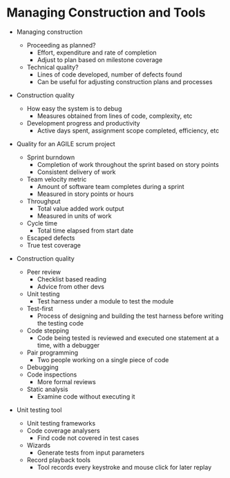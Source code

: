 # Managing Construction and Tools

- Managing construction
  - Proceeding as planned?
    - Effort, expenditure and rate of completion
    - Adjust to plan based on milestone coverage
  - Technical quality?
    - Lines of code developed, number of defects found
    - Can be useful for adjusting construction plans and processes

- Construction quality
  - How easy the system is to debug
    - Measures obtained from lines of code, complexity, etc
  - Development progress and productivity
    - Active days spent, assignment scope completed, efficiency, etc

- Quality for an AGILE scrum project
  - Sprint burndown
    - Completion of work throughout the sprint based on story points
    - Consistent delivery of work
  - Team velocity metric
    - Amount of software team completes during a sprint
    - Measured in story points or hours
  - Throughput
    - Total value added work output
    - Measured in units of work
  - Cycle time
    - Total time elapsed from start date
  - Escaped defects
  - True test coverage

- Construction quality
  - Peer review
    - Checklist based reading
    - Advice from other devs
  - Unit testing
    - Test harness under a module to test the module
  - Test-first
    - Process of designing and building the test harness before writing the testing code
  - Code stepping
    - Code being tested is reviewed and executed one statement at a time, with a debugger
  - Pair programming
    - Two people working on a single piece of code
  - Debugging
  - Code inspections
    - More formal reviews
  - Static analysis
    - Examine code without executing it

- Unit testing tool
  - Unit testing frameworks
  - Code coverage analysers
    - Find code not covered in test cases
  - Wizards
    - Generate tests from input parameters
  - Record playback tools
    - Tool records every keystroke and mouse click for later replay